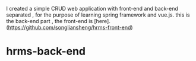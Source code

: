 
I created a simple CRUD web application with front-end and back-end separated , for the purpose of learning spring framework and vue.js. this is the back-end part , the
front-end is [here].(https://github.com/songliansheng/hrms-front-end)
# hrms-back-end
 
